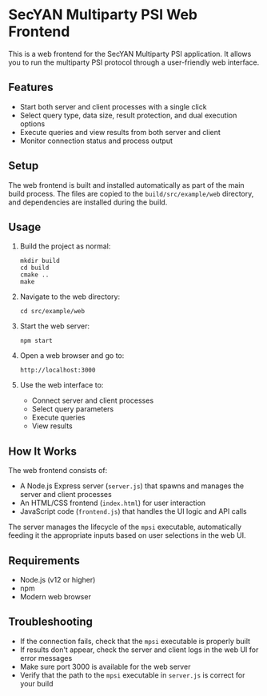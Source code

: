 # SecYAN Multiparty PSI Web Frontend

This is a web frontend for the SecYAN Multiparty PSI application. It allows you to run the multiparty PSI protocol through a user-friendly web interface.

## Features

- Start both server and client processes with a single click
- Select query type, data size, result protection, and dual execution options
- Execute queries and view results from both server and client
- Monitor connection status and process output

## Setup

The web frontend is built and installed automatically as part of the main build process. The files are copied to the `build/src/example/web` directory, and dependencies are installed during the build.

## Usage

1. Build the project as normal:
   ```
   mkdir build
   cd build
   cmake ..
   make
   ```

2. Navigate to the web directory:
   ```
   cd src/example/web
   ```

3. Start the web server:
   ```
   npm start
   ```

4. Open a web browser and go to:
   ```
   http://localhost:3000
   ```

5. Use the web interface to:
   - Connect server and client processes
   - Select query parameters
   - Execute queries
   - View results

## How It Works

The web frontend consists of:
- A Node.js Express server (`server.js`) that spawns and manages the server and client processes
- An HTML/CSS frontend (`index.html`) for user interaction
- JavaScript code (`frontend.js`) that handles the UI logic and API calls

The server manages the lifecycle of the `mpsi` executable, automatically feeding it the appropriate inputs based on user selections in the web UI.

## Requirements

- Node.js (v12 or higher)
- npm
- Modern web browser

## Troubleshooting

- If the connection fails, check that the `mpsi` executable is properly built
- If results don't appear, check the server and client logs in the web UI for error messages
- Make sure port 3000 is available for the web server
- Verify that the path to the `mpsi` executable in `server.js` is correct for your build 